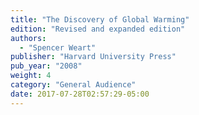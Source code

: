 ```yaml
---
title: "The Discovery of Global Warming"
edition: "Revised and expanded edition"
authors:
  - "Spencer Weart"
publisher: "Harvard University Press"
pub_year: "2008"
weight: 4
category: "General Audience"
date: 2017-07-28T02:57:29-05:00
---
```

